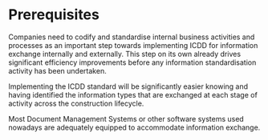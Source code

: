 # Prerequisites 

Companies need to codify and standardise internal business activities and processes as an important step towards implementing ICDD for information exchange internally and externally. This step on its own already drives significant efficiency improvements before any information standardisation activity has been undertaken. 

Implementing the ICDD standard will be significantly easier knowing and having identified the information types that are exchanged at each stage of activity across the construction lifecycle. 

Most Document Management Systems or other software systems used nowadays are adequately equipped to accommodate information exchange. 